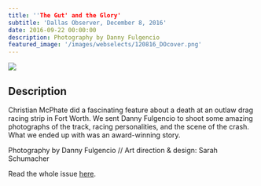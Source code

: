 ```yaml
---
title: ''The Gut' and the Glory'
subtitle: 'Dallas Observer, December 8, 2016'
date: 2016-09-22 00:00:00
description: Photography by Danny Fulgencio
featured_image: '/images/webselects/120816_DOcover.png'
---
```


![](/images/webselects/120816_DOcover.png)

## Description

Christian McPhate did a fascinating feature about a death at an outlaw drag racing strip in Fort Worth. We sent Danny Fulgencio to shoot some amazing photographs of the track, racing personalities, and the scene of the crash. What we ended up with was an award-winning story.

Photography by Danny Fulgencio // Art direction & design: Sarah Schumacher

Read the whole issue [here](https://www.dallasobserver.com/news/at-the-gut-where-driver-blake-williams-died-street-racers-chase-outlaw-glory-8966532). 